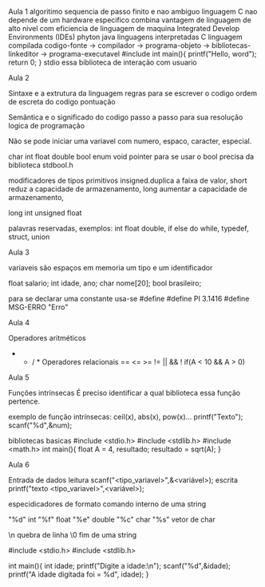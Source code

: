 <p>Aula 1
algoritimo sequencia de passo finito e nao ambiguo
linguagem C nao depende de um hardware especifico
combina vantagem de linguagem de alto nivel com eficiencia de linguagem de maquina
Integrated Develop Environments (IDEs)
phyton java linguagens interpretadas
C linguagem compilada
codigo-fonte -> compilador -> programa-objeto -> bibliotecas-linkeditor -> programa-executavel
#include <stdio.h>
int main(){
     printf("Hello, word"); 
     return 0;   
}
stdio essa biblioteca de interação com usuario
</p>
Aula 2

Sintaxe e a extrutura da linguagem
    regras para se escrever o codigo
    ordem de escreta do codigo
    pontuação

Semântica e o significado do codigo
    passo a passo para sua resolução 
    logica de programação 

Não se pode iniciar uma variavel com numero, espaco, caracter, especial.

char int float double bool enum void pointer
para se usar o bool precisa da biblioteca stdbool.h

modificadores de tipos primitivos insigned.duplica a faixa de valor, 
short reduz a capacidade de armazenamento, 
long aumentar a capacidade de armazenamento,

long int
unsigned float

palavras reservadas, exemplos: int float double, 
if else do while, typedef, struct, union

Aula 3

variaveis são espaços em memoria 
um tipo e um identificador
<Tipo><Identificador>

float salario;
int idade, ano;
char nome[20];
bool brasileiro;

para se declarar uma constante usa-se
#define <identidicador><valor>
#define PI 3.1416
#define MSG-ERRO "Erro"

Aula 4

Operadores aritméticos
+ - / *
Operadores relacionais
== <= >= != || && !
if(A < 10 && A > 0)

Aula 5

Funções intrínsecas
É preciso identificar a qual biblioteca essa função pertence.

exemplo de função intrínsecas:
ceil(x), abs(x), pow(x)...
printf("Texto");
scanf("%d",&num);

bibliotecas basicas 
#include <stdio.h>
#include <stdlib.h>
#include <math.h>
int main(){
    float A = 4, resultado;
    resultado = sqrt(A);
}

Aula 6

Entrada de dados
leitura scanf("<tipo_variavel>",&<variável>);
escrita printf("texto <tipo_variavel>",<variável>);

especidicadores de formato comando interno de uma string

"%d" int
"%f" float
"%e" double
"%c" char
"%s" vetor de char

\n quebra de linha
\0 fim de uma string

#include <stdio.h>
#include <stdlib.h>

int main(){
    int idade;
    printf("Digite a idade:\n");
    scanf("%d",&idade);
    printf("A idade digitada foi = %d", idade);
}